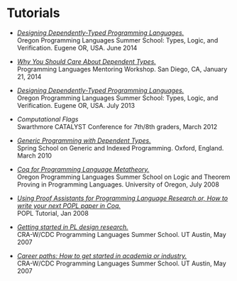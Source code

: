 Tutorials
=========

* [*Designing Dependently-Typed Programming Languages.*](https://www.cs.uoregon.edu/research/summerschool/summer14/curriculum.html)   
  Oregon Programming Languages Summer School: Types, Logic, 
  and Verification.
  Eugene OR, USA. June 2014

* [*Why You Should Care About Dependent Types.*](http://plmw2014.inria.fr/talks/weirich-plmw14.pdf)    
  Programming Languages Mentoring Workshop. 
  San Diego, CA, January 21, 2014  


* [*Designing Dependently-Typed Programming Languages.*](https://www.cs.uoregon.edu/research/summerschool/summer13/curriculum.html)   
  Oregon Programming Languages Summer School: Types, Logic, 
  and Verification. Eugene OR, USA. July 2013  

* *Computational Flags*  
   Swarthmore CATALYST Conference for 7th/8th graders, March 2012

* [*Generic Programming with Dependent Types.*](http://www.seas.upenn.edu/~sweirich/ssgip/)   
  Spring School on Generic and Indexed Programming. 
  Oxford, England. March 2010  


* [*Coq for Programming Language Metatheory.*](http://www.cs.uoregon.edu/research/summerschool/summer08/)   
  Oregon Programming Languages Summer School on Logic and 
  Theorem Proving in Programming Languages.
  University of Oregon, July 2008  


* [*Using Proof Assistants for Programming
  Language Research or, How to write your next POPL paper in Coq.*](http://www.cis.upenn.edu/~plclub/popl08-tutorial/)  
  POPL Tutorial, Jan 2008    
  
* [*Getting started in PL design research.*](http://www.cs.utexas.edu/users/mckinley/pl-summer-2007/presentations/session3/SW-CRA-PL-Design.ppt)  
  CRA-W/CDC Programming Languages Summer School. UT Austin, May 2007  

* [*Career paths: How to get started in academia or industry.*](http://www.cs.utexas.edu/users/mckinley/pl-summer-2007/presentations/session6/CareerPathsStephanie050707.ppt)  
  CRA-W/CDC Programming Languages Summer School. UT Austin, May 2007  

